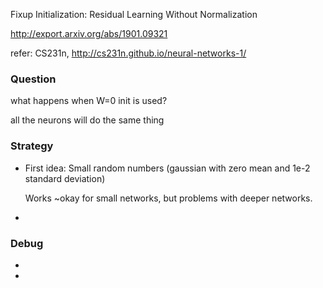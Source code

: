 Fixup Initialization: Residual Learning Without Normalization

http://export.arxiv.org/abs/1901.09321



refer: CS231n, http://cs231n.github.io/neural-networks-1/



### Question

what happens when W=0 init is used?

all the neurons will do the same thing



### Strategy

- First idea: Small random numbers
  (gaussian with zero mean and 1e-2 standard deviation)

  Works ~okay for small networks, but problems with deeper networks.

- 



### Debug 

+ 



+ 









